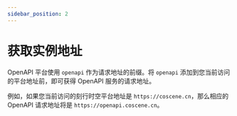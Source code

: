 ```yaml
---
sidebar_position: 2
---
```


# 获取实例地址

OpenAPI 平台使用 `openapi` 作为请求地址的前缀。将 `openapi` 添加到您当前访问的平台地址前，即可获得 OpenAPI 服务的请求地址。

例如，如果您当前访问的刻行时空平台地址是 `https://coscene.cn`，那么相应的 OpenAPI 请求地址将是 `https://openapi.coscene.cn`。

